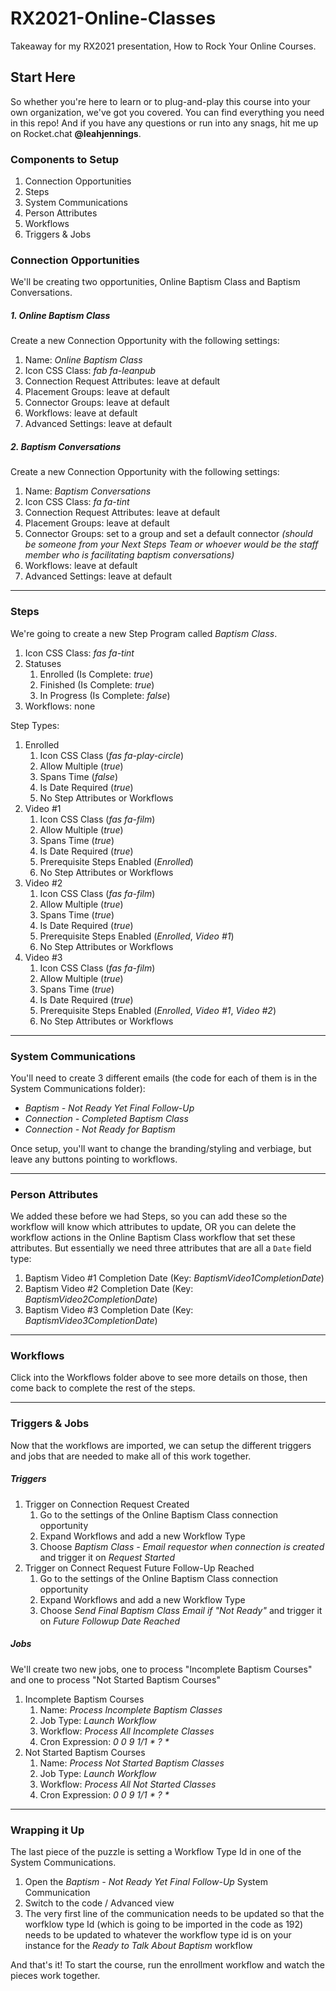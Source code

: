 # RX2021-Online-Classes
Takeaway for my RX2021 presentation, How to Rock Your Online Courses.

## Start Here
So whether you're here to learn or to plug-and-play this course into your own organization, we've got you covered. You can find everything you need in this repo! And if you have any questions or run into any snags, hit me up on Rocket.chat **@leahjennings**.

### Components to Setup
1. Connection Opportunities
2. Steps
3. System Communications
4. Person Attributes
5. Workflows
6. Triggers & Jobs


### Connection Opportunities
We'll be creating two opportunities, Online Baptism Class and Baptism Conversations.

##### 1. Online Baptism Class
Create a new Connection Opportunity with the following settings:

1. Name: _Online Baptism Class_
2. Icon CSS Class: _fab fa-leanpub_
3. Connection Request Attributes: leave at default
3. Placement Groups: leave at default
3. Connector Groups: leave at default
3. Workflows: leave at default
3. Advanced Settings: leave at default

##### 2. Baptism Conversations

Create a new Connection Opportunity with the following settings:

1. Name: _Baptism Conversations_
2. Icon CSS Class: _fa fa-tint_
3. Connection Request Attributes: leave at default
3. Placement Groups: leave at default
3. Connector Groups: set to a group and set a default connector _(should be someone from your Next Steps Team or whoever would be the staff member who is facilitating baptism conversations)_
3. Workflows: leave at default
3. Advanced Settings: leave at default

***

### Steps
We're going to create a new Step Program called _Baptism Class_.

1. Icon CSS Class: _fas fa-tint_
2. Statuses
    1. Enrolled (Is Complete: _true_)
    2. Finished (Is Complete: _true_)
    3. In Progress (Is Complete: _false_)
3. Workflows: none

Step Types:
1. Enrolled
    1. Icon CSS Class (_fas fa-play-circle_)
    2. Allow Multiple (_true_)
    3. Spans Time (_false_)
    4. Is Date Required (_true_)
    5. No Step Attributes or Workflows
2. Video #1
    1. Icon CSS Class (_fas fa-film_)
    2. Allow Multiple (_true_)
    3. Spans Time (_true_)
    4. Is Date Required (_true_)
    5. Prerequisite Steps Enabled (_Enrolled_)
    6. No Step Attributes or Workflows
3. Video #2
    1. Icon CSS Class (_fas fa-film_)
    2. Allow Multiple (_true_)
    3. Spans Time (_true_)
    4. Is Date Required (_true_)
    5. Prerequisite Steps Enabled (_Enrolled_, _Video #1_)
    6. No Step Attributes or Workflows
4. Video #3
    1. Icon CSS Class (_fas fa-film_)
    2. Allow Multiple (_true_)
    3. Spans Time (_true_)
    4. Is Date Required (_true_)
    5. Prerequisite Steps Enabled (_Enrolled_, _Video #1_, _Video #2_)
    6. No Step Attributes or Workflows

***

### System Communications
You'll need to create 3 different emails (the code for each of them is in the System Communications folder):
- _Baptism - Not Ready Yet Final Follow-Up_
- _Connection - Completed Baptism Class_
- _Connection - Not Ready for Baptism_

Once setup, you'll want to change the branding/styling and verbiage, but leave any buttons pointing to workflows.

***

### Person Attributes
We added these before we had Steps, so you can add these so the workflow will know which attributes to update, OR you can delete the workflow actions in the Online Baptism Class workflow that set these attributes. But essentially we need three attributes that are all a `Date` field type:

1. Baptism Video #1 Completion Date (Key: _BaptismVideo1CompletionDate_)
2. Baptism Video #2 Completion Date (Key: _BaptismVideo2CompletionDate_)
3. Baptism Video #3 Completion Date (Key: _BaptismVideo3CompletionDate_)

***

### Workflows
Click into the Workflows folder above to see more details on those, then come back to complete the rest of the steps.

***

### Triggers & Jobs
Now that the workflows are imported, we can setup the different triggers and jobs that are needed to make all of this work together.

##### Triggers
1. Trigger on Connection Request Created
    1. Go to the settings of the Online Baptism Class connection opportunity
    2. Expand Workflows and add a new Workflow Type
    3. Choose _Baptism Class - Email requestor when connection is created_ and trigger it on _Request Started_
2. Trigger on Connect Request Future Follow-Up Reached
    1. Go to the settings of the Online Baptism Class connection opportunity
    2. Expand Workflows and add a new Workflow Type
    3. Choose _Send Final Baptism Class Email if "Not Ready"_ and trigger it on _Future Followup Date Reached_

##### Jobs
We'll create two new jobs, one to process "Incomplete Baptism Courses" and one to process "Not Started Baptism Courses"

1. Incomplete Baptism Courses
    1. Name: _Process Incomplete Baptism Classes_
    2. Job Type: _Launch Workflow_
    3. Workflow: _Process All Incomplete Classes_
    4. Cron Expression: _0 0 9 1/1 * ? *_
2. Not Started Baptism Courses
    1. Name: _Process Not Started Baptism Classes_
    2. Job Type: _Launch Workflow_
    3. Workflow: _Process All Not Started Classes_
    4. Cron Expression: _0 0 9 1/1 * ? *_

***

### Wrapping it Up
The last piece of the puzzle is setting a Workflow Type Id in one of the System Communications.

1. Open the _Baptism - Not Ready Yet Final Follow-Up_ System Communication
2. Switch to the code / Advanced view
3. The very first line of the communication needs to be updated so that the worfklow type Id (which is going to be imported in the code as 192) needs to be updated to whatever the workflow type id is on your instance for the _Ready to Talk About Baptism_ workflow

And that's it! To start the course, run the enrollment workflow and watch the pieces work together.
